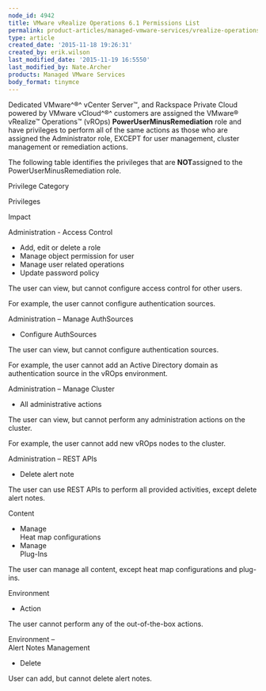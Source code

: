 ```yaml
---
node_id: 4942
title: VMware vRealize Operations 6.1 Permissions List
permalink: product-articles/managed-vmware-services/vrealize-operations-permissions-list
type: article
created_date: '2015-11-18 19:26:31'
created_by: erik.wilson
last_modified_date: '2015-11-19 16:5550'
last_modified_by: Nate.Archer
products: Managed VMware Services
body_format: tinymce
---
```


Dedicated VMware^&reg;^ vCenter Server&trade;, and Rackspace Private Cloud powered
by VMware vCloud^&reg;^ customers are assigned the VMware&reg; vRealize&trade;
Operations&trade; (vROps) **PowerUserMinusRemediation** role and have
privileges to perform all of the same actions as those who are assigned
the Administrator role, EXCEPT for user management, cluster management
or remediation actions.

The following table identifies the privileges that are **NOT**assigned
to the PowerUserMinusRemediation role.

Privilege Category

Privileges

Impact

Administration -  Access Control

-   Add, edit or delete a role
-   Manage object permission for user
-   Manage user related operations
-   Update password policy

The user can view, but cannot configure access control for other users. 

For example, the user cannot configure authentication sources.

Administration &ndash; Manage AuthSources

-   Configure AuthSources

The user can view, but cannot configure authentication sources.

For example, the user cannot add an Active Directory domain as
authentication source in the vROps environment.

Administration &ndash; Manage Cluster

-   All administrative actions

The user can view, but cannot perform any administration actions on the
cluster.

For example, the user cannot add new vROps nodes to the cluster.

Administration &ndash; REST APIs

-   Delete alert note

The user can use REST APIs to perform all provided activities, except
delete alert notes.

Content

-   Manage\
     Heat map configurations
-   Manage\
     Plug-Ins

The user can manage all content, except heat map configurations and
plug-ins.

Environment

-   Action

The user cannot perform any of the out-of-the-box actions.

Environment &ndash;\
 Alert Notes Management

-   Delete

User can add, but cannot delete alert notes.

 

